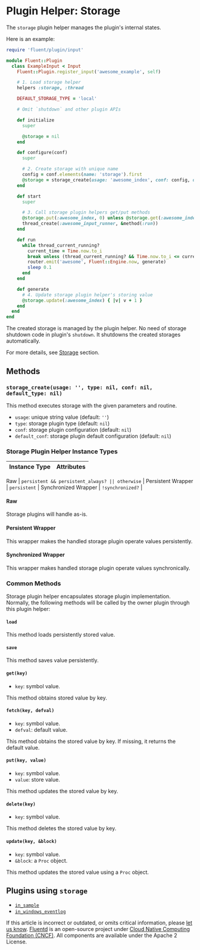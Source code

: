 # Plugin Helper: Storage

The `storage` plugin helper manages the plugin's internal states.

Here is an example:

```ruby
require 'fluent/plugin/input'

module Fluent::Plugin
  class ExampleInput < Input
    Fluent::Plugin.register_input('awesome_example', self)

    # 1. Load storage helper
    helpers :storage, :thread

    DEFAULT_STORAGE_TYPE = 'local'

    # Omit `shutdown` and other plugin APIs

    def initialize
      super

      @storage = nil
    end

    def configure(conf)
      super

      # 2. Create storage with unique name
      config = conf.elements(name: 'storage').first
      @storage = storage_create(usage: 'awesome_index', conf: config, default_type: DEFAULT_STORAGE_TYPE)
    end

    def start
      super

      # 3. Call storage plugin helpers get/put methods
      @storage.put(:awesome_index, 0) unless @storage.get(:awesome_index)
      thread_create(:awesome_input_runner, &method(:run))
    end

    def run
      while thread_current_running?
        current_time = Time.now.to_i
        break unless (thread_current_running? && Time.now.to_i <= current_time)
        router.emit('awesome', Fluent::Engine.now, generate)
        sleep 0.1
      end
    end

    def generate
      # 4. Update storage plugin helper's storing value
      @storage.update(:awesome_index) { |v| v + 1 }
    end
  end
end
```

The created storage is managed by the plugin helper. No need of storage shutdown code in plugin's `shutdown`. It shutdowns the created storages automatically.

For more details, see [Storage](https://github.com/fluent/fluentd-docs-gitbook/tree/ebe77dba0bdfde2f0483c32b6f46b1bca8132520/plugins/storage/storage-section.md) section.

## Methods

### `storage_create(usage: '', type: nil, conf: nil, default_type: nil)`

This method executes storage with the given parameters and routine.

* `usage`: unique string value \(default: `''`\)
* `type`: storage plugin type \(default: `nil`\)
* `conf`: storage plugin configuration \(default: `nil`\)
* `default_conf`: storage plugin default configuration \(default: `nil`\)

### Storage Plugin Helper Instance Types

| Instance Type | Attributes |
| :--- | :--- |


Raw \| `persistent && persistent_always? || otherwise` \| Persistent Wrapper \| `persistent` \| Synchronized Wrapper \| `!synchronized?` \|

#### Raw

Storage plugins will handle as-is.

#### Persistent Wrapper

This wrapper makes the handled storage plugin operate values persistently.

#### Synchronized Wrapper

This wrapper makes handled storage plugin operate values synchronically.

### Common Methods

Storage plugin helper encapsulates storage plugin implementation. Normally, the following methods will be called by the owner plugin through this plugin helper:

#### `load`

This method loads persistently stored value.

#### `save`

This method saves value persistently.

#### `get(key)`

* `key`: symbol value.

This method obtains stored value by key.

#### `fetch(key, defval)`

* `key`: symbol value.
* `defval`: default value.

This method obtains the stored value by key. If missing, it returns the default value.

#### `put(key, value)`

* `key`: symbol value.
* `value`: store value.

This method updates the stored value by key.

#### `delete(key)`

* `key`: symbol value.

This method deletes the stored value by key.

#### `update(key, &block)`

* `key`: symbol value.
* `&block`: a `Proc` object.

This method updates the stored value using a `Proc` object.

## Plugins using `storage`

* [`in_sample`](../input/sample.md)
* [`in_windows_eventlog`](../input/windows_eventlog.md)

If this article is incorrect or outdated, or omits critical information, please [let us know](https://github.com/fluent/fluentd-docs-gitbook/issues?state=open). [Fluentd](http://www.fluentd.org/) is an open-source project under [Cloud Native Computing Foundation \(CNCF\)](https://cncf.io/). All components are available under the Apache 2 License.

